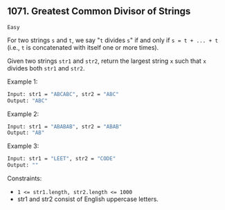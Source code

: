 ## 1071. Greatest Common Divisor of Strings

`Easy`


For two strings `s` and `t`, we say "`t` divides `s`" if and only if `s = t + ... + t` (i.e., `t` is concatenated with itself one or more times).

Given two strings `str1` and `str2`, return the largest string `x` such that `x` divides both `str1` and `str2`.

 

Example 1:
```sh
Input: str1 = "ABCABC", str2 = "ABC"
Output: "ABC"
```
Example 2:
```sh
Input: str1 = "ABABAB", str2 = "ABAB"
Output: "AB"
```
Example 3:
```sh
Input: str1 = "LEET", str2 = "CODE"
Output: ""
```
 

Constraints:

- `1 <= str1.length, str2.length <= 1000`
- str1 and str2 consist of English uppercase letters.

